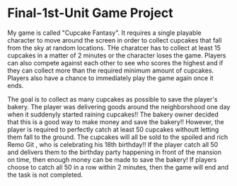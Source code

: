 # Final-1st-Unit Game Project

My game is called "Cupcake Fantasy". It requires a single playable character to move around the screen in order to collect cupcakes that fall from the sky at random locations. THe charatcer has to collect at least 15 cupcakes in a matter of 2 minutes or the character loses the game. Players can also compete against each other to see who scores the highest and if they can collect more than the required minimum amount of cupcakes. Players also have a chance to immediately play the game again once it ends.

The goal is to collect as many cupcakes as possible to save the player's bakery. The player was delivering goods around the neighborshood one day when it suddenyly started raining cupcakes!! The bakery owner decided that this is a good way to make money and save the bakery!! However, the player is required to perfectly catch at least 50 cupcakes withoutt letting them fall to the ground. The cupcakes will all be sold to the spoiled and rich Remo Git , who is celebrating his 18th birthday!! If the player catch all 50 and delivers them to the birthday party happening in front of the mansion on time, then enough money can be made to save the bakery! If players choose to catch all 50 in a row within 2 minutes, then the game will end and the task is not completed.  

